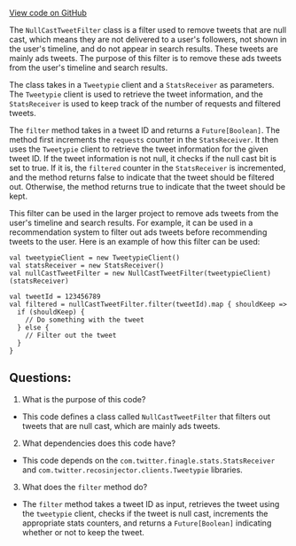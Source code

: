 [View code on GitHub](https://github.com/misbahsy/the-algorithm/recos-injector/server/src/main/scala/com/twitter/recosinjector/filters/NullCastTweetFilter.scala)

The `NullCastTweetFilter` class is a filter used to remove tweets that are null cast, which means they are not delivered to a user's followers, not shown in the user's timeline, and do not appear in search results. These tweets are mainly ads tweets. The purpose of this filter is to remove these ads tweets from the user's timeline and search results.

The class takes in a `Tweetypie` client and a `StatsReceiver` as parameters. The `Tweetypie` client is used to retrieve the tweet information, and the `StatsReceiver` is used to keep track of the number of requests and filtered tweets.

The `filter` method takes in a tweet ID and returns a `Future[Boolean]`. The method first increments the `requests` counter in the `StatsReceiver`. It then uses the `Tweetypie` client to retrieve the tweet information for the given tweet ID. If the tweet information is not null, it checks if the null cast bit is set to true. If it is, the `filtered` counter in the `StatsReceiver` is incremented, and the method returns false to indicate that the tweet should be filtered out. Otherwise, the method returns true to indicate that the tweet should be kept.

This filter can be used in the larger project to remove ads tweets from the user's timeline and search results. For example, it can be used in a recommendation system to filter out ads tweets before recommending tweets to the user. Here is an example of how this filter can be used:

```
val tweetypieClient = new TweetypieClient()
val statsReceiver = new StatsReceiver()
val nullCastTweetFilter = new NullCastTweetFilter(tweetypieClient)(statsReceiver)

val tweetId = 123456789
val filtered = nullCastTweetFilter.filter(tweetId).map { shouldKeep =>
  if (shouldKeep) {
    // Do something with the tweet
  } else {
    // Filter out the tweet
  }
}
```
## Questions: 
 1. What is the purpose of this code?
- This code defines a class called `NullCastTweetFilter` that filters out tweets that are null cast, which are mainly ads tweets.

2. What dependencies does this code have?
- This code depends on the `com.twitter.finagle.stats.StatsReceiver` and `com.twitter.recosinjector.clients.Tweetypie` libraries.

3. What does the `filter` method do?
- The `filter` method takes a tweet ID as input, retrieves the tweet using the `tweetypie` client, checks if the tweet is null cast, increments the appropriate stats counters, and returns a `Future[Boolean]` indicating whether or not to keep the tweet.
